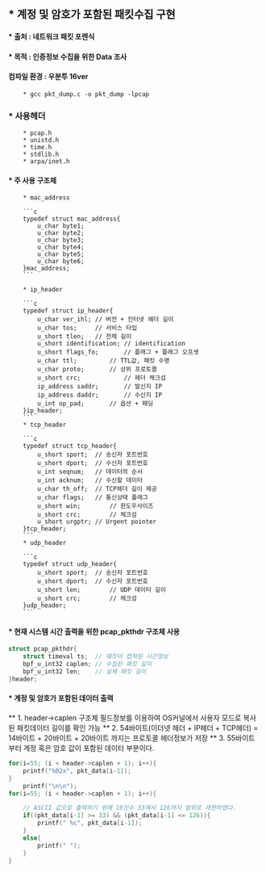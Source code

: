 ## * 계정 및 암호가 포함된 패킷수집 구현   
#### * 출처 : 네트워크 패킷 포렌식   
#### * 목적 : 인증정보 수집을 위한 Data 조사   
#### 컴파일 환경 : 우분투 16ver
		* gcc pkt_dump.c -o pkt_dump -lpcap

### * 사용헤더   
		* pcap.h
		* unistd.h
		* time.h
		* stdlib.h
		* arpa/inet.h


#### * 주 사용 구조체   
		* mac_address   
	
		```c
		typedef struct mac_address{
			u_char byte1;
			u_char byte2;
			u_char byte3;
			u_char byte4;
			u_char byte5;
			u_char byte6;
		}mac_address;
		```   
		
		* ip_header   

		```c
		typedef struct ip_header{
			u_char ver_ihl;	// 버전 + 인터넷 헤더 길이 
			u_char tos;		// 서비스 타입
			u_short tlen;	// 전체 길이 
			u_short identification;	// identification
			u_short flags_fo;		// 플래그 + 플래그 오프셋
			u_char ttl;			// TTL값, 패킷 수명
			u_char proto;		// 상위 프로토콜
			u_short crc;			// 헤더 체크섬 
			ip_address saddr;		// 발신지 IP
			ip_address daddr;		// 수신지 IP
			u_int op_pad;		// 옵션 + 패딩 
		}ip_header;
		```   
		* tcp_header   

		```c
		typedef struct tcp_header{
			u_short sport;	// 송신자 포트번호
			u_short dport;	// 수신자 포트번호
			u_int seqnum;	// 데이터의 순서
			u_int acknum;	// 수신할 데이터 
			u_char th_off;	// TCP헤더 길이 제공 
			u_char flags;	// 통신상태 플래그 
			u_short win;		// 윈도우사이즈
			u_short crc;		// 체크섬 
			u_short urgptr;	// Urgent pointer
		}tcp_header;
		```   
		* udp_header   

		```c
		typedef struct udp_header{
			u_short sport;	// 송신자 포트번호
			u_short dport;	// 수신자 포트번호
			u_short len;		// UDP 데이터 길이
			u_short crc;		// 체크섬 
		}udp_header;
		```   

#### * 현재 시스템 시간 출력을 위한 pcap_pkthdr 구조체 사용

```c
struct pcap_pkthdr{
	struct timeval ts;	// 패킷이 캡쳐된 시간정보
	bpf_u_int32 caplen;	// 수집된 패킷 길이
	bpf_u_int32 len;	// 실제 패킷 길이 
}header;
```   


#### * 계정 및 암호가 포함된 데이터 출력   

** 1. header->caplen 구조체 필드정보를 이용하여 OS커널에서 사용자 모드로 복사된 패킷데이터 길이를 확인 가능
** 2. 54바이트(이더넷 헤더 + IP헤더 + TCP헤더) = 14바이트 + 20바이트 + 20바이트 까지는 프로토콜 헤더정보가 저장 
** 3. 55바이트 부터 계정 혹은 암호 값이 포함된 데이터 부분이다.
 
```c
for(i=55; (i < header->caplen + 1); i++){
	printf("%02x", pkt_data[i-1]);
}
	printf("\n\n");
for(i=55; (i < header->caplen + 1); i++){

	// ASCII 값으로 출력하기 위해 10진수 33에서 126까지 범위로 제한하였다.
	if((pkt_data[i-1] >= 33) && (pkt_data[i-1] <= 126)){
		printf(" %c", pkt_data[i-1]);
	}
	else{
		printf(" ");
	}
}
```   
